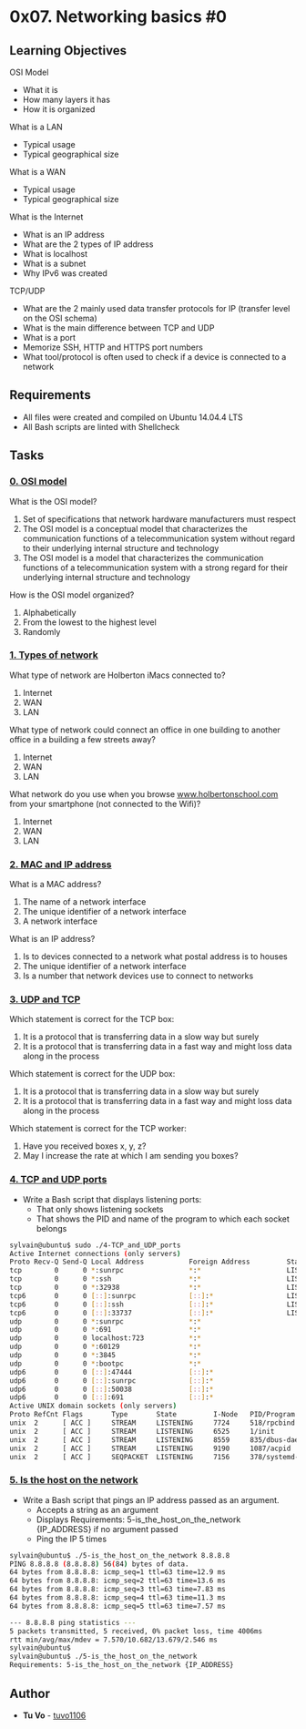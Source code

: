 # 0x07. Networking basics #0

## Learning Objectives

OSI Model

- What it is
- How many layers it has
- How it is organized

What is a LAN

- Typical usage
- Typical geographical size

What is a WAN

- Typical usage
- Typical geographical size

What is the Internet

- What is an IP address
- What are the 2 types of IP address
- What is localhost
- What is a subnet
- Why IPv6 was created

TCP/UDP

- What are the 2 mainly used data transfer protocols for IP (transfer level on the OSI schema)
- What is the main difference between TCP and UDP
- What is a port
- Memorize SSH, HTTP and HTTPS port numbers
- What tool/protocol is often used to check if a device is connected to a network

## Requirements

- All files were created and compiled on Ubuntu 14.04.4 LTS
- All Bash scripts are linted with Shellcheck

## Tasks

### [0. OSI model](./0-OSI_model)

What is the OSI model?

1. Set of specifications that network hardware manufacturers must respect
2. The OSI model is a conceptual model that characterizes the communication functions of a telecommunication system without regard to their underlying internal structure and technology
3. The OSI model is a model that characterizes the communication functions of a telecommunication system with a strong regard for their underlying internal structure and technology

How is the OSI model organized?

1. Alphabetically
2. From the lowest to the highest level
3. Randomly

### [1. Types of network](./1-types_of_network)

What type of network are Holberton iMacs connected to?

1. Internet
2. WAN
3. LAN

What type of network could connect an office in one building to another office in a building a few streets away?

1. Internet
2. WAN
3. LAN

What network do you use when you browse www.holbertonschool.com from your smartphone (not connected to the Wifi)?

1. Internet
2. WAN
3. LAN

### [2. MAC and IP address](./2-MAC_and_IP_address)

What is a MAC address?

1. The name of a network interface
2. The unique identifier of a network interface
3. A network interface

What is an IP address?

1. Is to devices connected to a network what postal address is to houses
2. The unique identifier of a network interface
3. Is a number that network devices use to connect to networks

### [3. UDP and TCP](./3-UDP_and_TCP)

Which statement is correct for the TCP box:

1. It is a protocol that is transferring data in a slow way but surely
2. It is a protocol that is transferring data in a fast way and might loss data along in the process

Which statement is correct for the UDP box:

1. It is a protocol that is transferring data in a slow way but surely
2. It is a protocol that is transferring data in a fast way and might loss data along in the process

Which statement is correct for the TCP worker:

1. Have you received boxes x, y, z?
2. May I increase the rate at which I am sending you boxes?

### [4. TCP and UDP ports](./4-TCP_and_UDP_ports)

- Write a Bash script that displays listening ports:
  - That only shows listening sockets
  - That shows the PID and name of the program to which each socket belongs

```sh
sylvain@ubuntu$ sudo ./4-TCP_and_UDP_ports
Active Internet connections (only servers)
Proto Recv-Q Send-Q Local Address           Foreign Address         State       PID/Program name
tcp        0      0 *:sunrpc                *:*                     LISTEN      518/rpcbind
tcp        0      0 *:ssh                   *:*                     LISTEN      1240/sshd
tcp        0      0 *:32938                 *:*                     LISTEN      547/rpc.statd
tcp6       0      0 [::]:sunrpc             [::]:*                  LISTEN      518/rpcbind
tcp6       0      0 [::]:ssh                [::]:*                  LISTEN      1240/sshd
tcp6       0      0 [::]:33737              [::]:*                  LISTEN      547/rpc.statd
udp        0      0 *:sunrpc                *:*                                 518/rpcbind
udp        0      0 *:691                   *:*                                 518/rpcbind
udp        0      0 localhost:723           *:*                                 547/rpc.statd
udp        0      0 *:60129                 *:*                                 547/rpc.statd
udp        0      0 *:3845                  *:*                                 562/dhclient
udp        0      0 *:bootpc                *:*                                 562/dhclient
udp6       0      0 [::]:47444              [::]:*                              547/rpc.statd
udp6       0      0 [::]:sunrpc             [::]:*                              518/rpcbind
udp6       0      0 [::]:50038              [::]:*                              562/dhclient
udp6       0      0 [::]:691                [::]:*                              518/rpcbind
Active UNIX domain sockets (only servers)
Proto RefCnt Flags       Type       State         I-Node   PID/Program name    Path
unix  2      [ ACC ]     STREAM     LISTENING     7724     518/rpcbind         /run/rpcbind.sock
unix  2      [ ACC ]     STREAM     LISTENING     6525     1/init              @/com/ubuntu/upstart
unix  2      [ ACC ]     STREAM     LISTENING     8559     835/dbus-daemon     /var/run/dbus/system_bus_socket
unix  2      [ ACC ]     STREAM     LISTENING     9190     1087/acpid          /var/run/acpid.socket
unix  2      [ ACC ]     SEQPACKET  LISTENING     7156     378/systemd-udevd   /run/udev/control
```

### [5. Is the host on the network](./5-is_the_host_on_the_network)

- Write a Bash script that pings an IP address passed as an argument.
  - Accepts a string as an argument
  - Displays Requirements: 5-is_the_host_on_the_network {IP_ADDRESS} if no argument passed
  - Ping the IP 5 times

```sh
sylvain@ubuntu$ ./5-is_the_host_on_the_network 8.8.8.8
PING 8.8.8.8 (8.8.8.8) 56(84) bytes of data.
64 bytes from 8.8.8.8: icmp_seq=1 ttl=63 time=12.9 ms
64 bytes from 8.8.8.8: icmp_seq=2 ttl=63 time=13.6 ms
64 bytes from 8.8.8.8: icmp_seq=3 ttl=63 time=7.83 ms
64 bytes from 8.8.8.8: icmp_seq=4 ttl=63 time=11.3 ms
64 bytes from 8.8.8.8: icmp_seq=5 ttl=63 time=7.57 ms

--- 8.8.8.8 ping statistics ---
5 packets transmitted, 5 received, 0% packet loss, time 4006ms
rtt min/avg/max/mdev = 7.570/10.682/13.679/2.546 ms
sylvain@ubuntu$
sylvain@ubuntu$ ./5-is_the_host_on_the_network
Requirements: 5-is_the_host_on_the_network {IP_ADDRESS}
```

## Author

- **Tu Vo** - [tuvo1106](https://github.com/tuvo1106)
